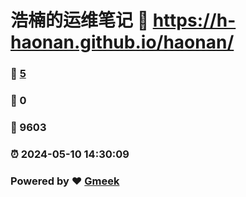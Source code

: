 # 浩楠的运维笔记 :link: https://h-haonan.github.io/haonan/ 
### :page_facing_up: [5](https://h-haonan.github.io/haonan//tag.html) 
### :speech_balloon: 0 
### :hibiscus: 9603 
### :alarm_clock: 2024-05-10 14:30:09 
### Powered by :heart: [Gmeek](https://github.com/Meekdai/Gmeek)
